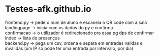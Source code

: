 # Testes-afk.github.io
frontend.py -> pede o num de aluno e escaneia o QR code com a sala <br/>
landingpage -> inicia com os dados do py e confirma<br/>
confirmacao -> o utilizador é redirecionado pra essa pg dps de confirmar<br/>
index -> lista de presenças <br/>
backend.py -> pega um csv, ordena e separa em entradas validas e invalidas (um IP só pode ter uma entrada por intervalo, por dia) 
